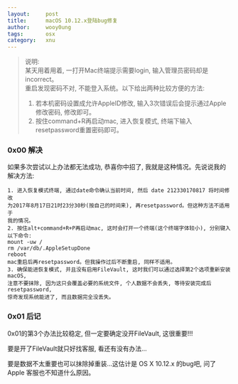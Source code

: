 ```yaml
---
layout:     post
title:      macOS 10.12.x登陆bug修复
author:     wooy0ung
tags: 		osx
category:  	xnu
---
```



>说明:  
>某天用着用着, 一打开Mac终端提示需要login, 输入管理员密码却是incorrect。  
>重启发现密码不对, 不能登入系统。以下给出两种比较方便的方法:  
>1. 若本机密码设置成允许AppleID修改, 输入3次错误后会提示通过Apple修改密码, 修改即可。  
>2. 按住command+R再启动mac, 进入恢复模式, 终端下输入resetpassword重置密码即可。  
<!-- more -->


### 0x00 解决

如果多次尝试以上办法都无法成功, 恭喜你中招了, 我就是这种情况。先说说我的解决方法:

```
1. 进入恢复模式终端, 通过date命令确认当前时间, 然后 date 212330170817 将时间修改
为2017年8月17日21时23分30秒(按自己的时间来), 再resetpassword。但这种方法不适用于
我的情况。
2. 按住alt+command+R+P再启动mac, 这时会打开一个终端(这个终端字体较小), 分别键入以下命令:
mount -uw /
rm /var/db/.AppleSetupDone
reboot
mac重启后再resetpassword。但我操作过后不断重启, 同样不适用。
3. 确保能进恢复模式, 并且没有启用FileVault, 这时我们可以通过选择第2个选项重新安装macOS, 
注意不要抹除, 因为这只会覆盖必要的系统文件, 个人数据不会丢失, 等待安装完成后resetpassword,
惊奇发现系统能进了, 而且数据完全没丢失。
```


### 0x01 后记

0x01的第3个办法比较稳定, 但一定要确定没开FileVault, 这很重要!!! 

要是开了FileVault就只好找客服, 看还有没有办法...

要是数据不太重要也可以抹除掉重装...这估计是 OS X 10.12.x 的bug吧, 问了 Apple 客服也不知道什么原因。